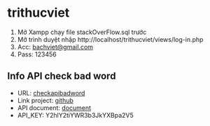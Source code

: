 # trithucviet
1. Mở Xampp chạy file stackOverFlow.sql trước
2. Mở trình duyệt nhập http://localhost/trithucviet/views/log-in.php
3. Acc: bachviet@gmail.com
4. Pass: 123456


## Info API check bad word
- URL: [checkapibadword](https://checkbadwordapi.herokuapp.com/)
- Link project: [github](https://github.com/PhamTrung99/Check_Bad_Word_API)
- API document: [document](https://checkbadwordapi.herokuapp.com/api-docs/)
- API_KEY: Y2hlY2tiYWR3b3JkYXBpa2V5

